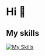 # Hi 🌌

## My skills
[![My Skills](https://skillicons.dev/icons?i=js,ts,git,vue,tailwind,prisma)](https://skillicons.dev)
